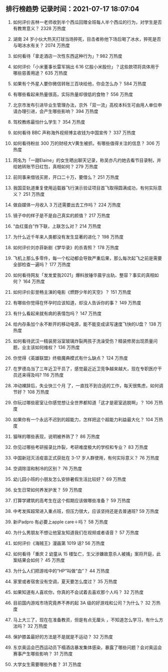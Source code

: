 
## 排行榜趋势 记录时间：2021-07-17 18:07:04
  
  1. 如何评价吉林一老师收到半个西瓜回赠全班每人半个西瓜的行为，对学生是否有教育意义？ 2328 万热度
    
  2. 湖南 24 岁小伙大热天打球当场猝死，目击者称他下场后喝了冰水，猝死是否与喝冰水有关？ 2074 万热度
    
  3. 如何看待「拿走酒店一次性东西这种行为」? 982 万热度
    
  4. 如何评价「小米董事长雷军捐出 6.16 亿股小米股份」？这些款项将具体用于哪些慈善用途？ 635 万热度
    
  5. 如果有个外星人要你微信转账三百块给他，你会怎么办？ 584 万热度
    
  6. 有哪些看起来热量很高，实际热量却很低的食物？ 556 万热度
    
  7. 北京市发布引进毕业生管理办法，京外「双一流」高校本科生可由用人单位申请办理引进，会产生哪些影响？ 394 万热度
    
  8. 驾校教练最怕什么学生？ 354 万热度
    
  9. 如何看待 BBC 声称海外视频博主收钱为中国宣传？ 337 万热度
    
  10. 如何看待粉丝 300 万的财经大V黄生被抓，有哪些值得关注的信息？ 306 万热度
    
  11. 网名为「一甜Elaine」的女生晒出聊天记录，称吴亦凡约她去看节目录制，并给她转账节日红包，真相如何？ 279 万热度
    
  12. 前同事来借钱买房，开口二十万，要借么？ 251 万热度
    
  13. 我国亚轨道重复使用运载器飞行演示验证项目首飞取得圆满成功，有何实际意义？ 251 万热度
    
  14. 做自媒体一月收入 3 万还需要出去工作吗？ 224 万热度
    
  15. 镜子中的样子是不是自己真实的颜值？ 217 万热度
    
  16. “血红蛋白”作下联，上联怎么对？ 214 万热度
    
  17. 为什么近千年来人类都没有发生显著的进化？ 198 万热度
    
  18. 如何评价刘亦菲新剧《梦华录》的杀青照？ 178 万热度
    
  19. 飞机上那么多零件，每一个松动都会导致严重后果，那么每次起飞之前是需要全部检查一遍吗？ 177 万热度
    
  20. 如何看待网友「发发爱我2021」爆料放锤华晨宇出轨、整容？事实的真相如何？ 164 万热度
    
  21. 如何评价彭昱畅主演的电影《燃野少年的天空》？ 151 万热度
    
  22. 有哪些你觉得在怀孕时应该知道，却没人告诉你的事？ 149 万热度
    
  23. 有什么看起来就有病的表情包吗？ 147 万热度
    
  24. 给内存条加个永不断开的移动电源，能不能变成读写速度飞快的U盘？ 138 万热度
    
  25. 如何看待武汉一精装房浴室玻璃炸裂两孩子洗澡受伤？精装修房出现质量问题，业主该如何维权？ 136 万热度
    
  26. 你觉得《英雄联盟》终极魔典模式有什么缺点？ 124 万热度
    
  27. 在罗德岛当了三年近卫干员了，感觉最近近卫竞争越来越大，现在专职医疗干员还来得及吗? 116 万热度
    
  28. 冲动裸辞后，失业快三个月 了，一直找不到合适的工作，每天很焦虑，如何调节好？ 108 万热度
    
  29. 你玩过哪些密室让你感觉想让全世界都知道「这才是密室逃脱啊」？ 106 万热度
    
  30. 如果你有一个永远不迟到的超能力，怎样把这个超能力利益最大化？ 104 万热度
    
  31. 猫咪的哪些表现，说明被养熟了？ 86 万热度
    
  32. 你见过哪些考研报录比炸裂，考研难度极大的学校和专业？ 83 万热度
    
  33. 中国新冠灭活疫苗正式获批在 3-17 岁人群使用，有何实际意义？ 76 万热度
    
  34. 空调除湿和制冷的区别？ 76 万热度
    
  35. 幼儿园小班的小朋友怎么安排暑假生活比较好？ 69 万热度
    
  36. 女生日常如何养发护发？ 59 万热度
    
  37. 打算学建筑的高考生在这个假期应该做哪些准备？ 59 万热度
    
  38. 中考发挥超常进入重点班，但压力很大，应该坚持还是去普通班? 59 万热度
    
  39. 新iPadpro 有必要上apple care＋吗？ 58 万热度
    
  40. 为什么男朋友不想让他室友知道我们在视频或者语音？ 57 万热度
    
  41. 如何评价《海贼王》漫画第 1019 话? 56 万热度
    
  42. 如何看待「重庆 2 幼童从 15 楼坠亡，生父涉嫌故意杀人被捕」案将开庭，此案结果会如何？ 45 万热度
    
  43. 为什么人们把游戏中的“HP”叫做“血”？ 44 万热度
    
  44. 家里或者宿舍没有空调，夏天要怎么度过？ 35 万热度
    
  45. 如果知道有人喜欢你，你真的不会试着去喜欢那个人吗？ 32 万热度
    
  46. 目前国内游戏市场究竟养不养的起 3A 级的好游戏和公司？为什么？ 32 万热度
    
  47. 马上大三了，现在在准备教资，但是有点无厘头 ，不知道怎么学习，有什么方法吗？ 32 万热度
    
  48. 保护膝盖最好的方法是不是就是不运动？ 32 万热度
    
  49. 东京奥运会巴西运动员下榻酒店暴发集体感染，暴露了哪些问题？会对奥运会赛事产生哪些影响？ 31 万热度
    
  50. 大学女生需要哪些外套？ 31 万热度
    